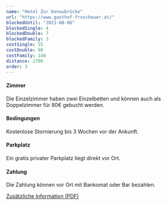 ```yaml
---
name: "Hotel Zur Donaubrücke"
url: "https://www.gasthof-froschauer.at/"
blockedUntil: "2021-08-06"
blockedSingle: 4
blockedDouble: 7
blockedFamily: 3
costSingle: 55
costDouble: 90
costFamily: 140
distance: 2700
order: 3
---
```


#### Zimmer

Die Einzelzimmer haben zwei Einzelbetten und können auch als Doppelzimmer für 80€ gebucht werden.

#### Bedingungen

Kostenlose Stornierung bis 3 Wochen vor der Ankunft.

#### Parkplatz

Ein gratis privater Parkplatz liegt direkt vor Ort.

#### Zahlung

Die Zahlung können vor Ort mit Bankomat oder Bar bezahlen.

<a href="https://www.gasthof-froschauer.at/downloads/Folder_%202017.pdf" target="_blank" rel="noreferrer">Zusätzliche Information (PDF)</a>
